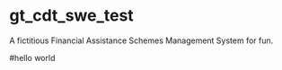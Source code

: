 # gt_cdt_swe_test
A fictitious Financial Assistance Schemes Management System for fun.

#hello world